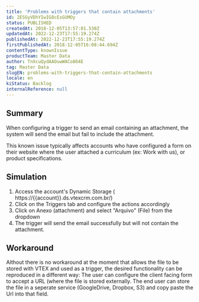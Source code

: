 ```yaml
---
title: 'Problems with triggers that contain attachments'
id: 2ESGyVDhYIwIG8cEsGUMOy
status: PUBLISHED
createdAt: 2018-12-05T13:57:01.530Z
updatedAt: 2022-12-23T17:55:19.274Z
publishedAt: 2022-12-23T17:55:19.274Z
firstPublishedAt: 2018-12-05T16:08:44.694Z
contentType: knownIssue
productTeam: Master Data
author: TnXcuQydAAOuwWACo864E
tag: Master Data
slugEN: problems-with-triggers-that-contain-attachments
locale: en
kiStatus: Backlog
internalReference: null
---
```


## Summary

When configuring a trigger to send an email containing an attachment, the system will send the email but fail to include the attachment.

This known issue typically affects accounts who have configured a form on their website where the user attached a curriculum (ex: Work with us), or product specifications.

## Simulation


1. Access the account's Dynamic Storage ( https://{{account}}.ds.vtexcrm.com.br/)
2. Click on the Triggers tab and configure the actions accordingly
3. Click on Anexo (attachment) and select "Arquivo" (File) from the dropdown
4. The trigger will send the email successfully but will not contain the attachment.

## Workaround

Althout there is no workaround at the moment that allows the file to be stored with VTEX and used as a trigger, the desired functionality can be reproduced in a different way:
The user can configure the client facing form to accept a URL (where the file is stored externally.  The end user can store the file in a seperate service (GoogleDrive, Dropbox, S3) and copy paste the Url into that field.

